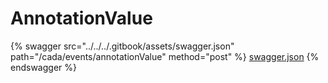 # AnnotationValue

{% swagger src="../../../.gitbook/assets/swagger.json" path="/cada/events/annotationValue" method="post" %}
[swagger.json](../../../.gitbook/assets/swagger.json)
{% endswagger %}
